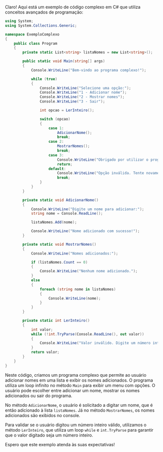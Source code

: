 Claro! Aqui está um exemplo de código complexo em C# que utiliza conceitos avançados de programação:

```csharp
using System;
using System.Collections.Generic;

namespace ExemploComplexo
{
    public class Program
    {
        private static List<string> listaNomes = new List<string>();

        public static void Main(string[] args)
        {
            Console.WriteLine("Bem-vindo ao programa complexo!");

            while (true)
            {
                Console.WriteLine("Selecione uma opção:");
                Console.WriteLine("1 - Adicionar nome");
                Console.WriteLine("2 - Mostrar nomes");
                Console.WriteLine("3 - Sair");

                int opcao = LerInteiro();

                switch (opcao)
                {
                    case 1:
                        AdicionarNome();
                        break;
                    case 2:
                        MostrarNomes();
                        break;
                    case 3:
                        Console.WriteLine("Obrigado por utilizar o programa complexo!");
                        return;
                    default:
                        Console.WriteLine("Opção inválida. Tente novamente.");
                        break;
                }
            }
        }

        private static void AdicionarNome()
        {
            Console.WriteLine("Digite um nome para adicionar:");
            string nome = Console.ReadLine();

            listaNomes.Add(nome);

            Console.WriteLine("Nome adicionado com sucesso!");
        }

        private static void MostrarNomes()
        {
            Console.WriteLine("Nomes adicionados:");

            if (listaNomes.Count == 0)
            {
                Console.WriteLine("Nenhum nome adicionado.");
            }
            else
            {
                foreach (string nome in listaNomes)
                {
                    Console.WriteLine(nome);
                }
            }
        }

        private static int LerInteiro()
        {
            int valor;
            while (!int.TryParse(Console.ReadLine(), out valor))
            {
                Console.WriteLine("Valor inválido. Digite um número inteiro válido:");
            }
            return valor;
        }
    }
}
```

Neste código, criamos um programa complexo que permite ao usuário adicionar nomes em uma lista e exibir os nomes adicionados. O programa utiliza um loop infinito no método `Main` para exibir um menu com opções. O usuário pode escolher entre adicionar um nome, mostrar os nomes adicionados ou sair do programa.

No método `AdicionarNome`, o usuário é solicitado a digitar um nome, que é então adicionado à lista `listaNomes`. Já no método `MostrarNomes`, os nomes adicionados são exibidos no console.

Para validar se o usuário digitou um número inteiro válido, utilizamos o método `LerInteiro`, que utiliza um loop `while` e `int.TryParse` para garantir que o valor digitado seja um número inteiro.

Espero que este exemplo atenda às suas expectativas!